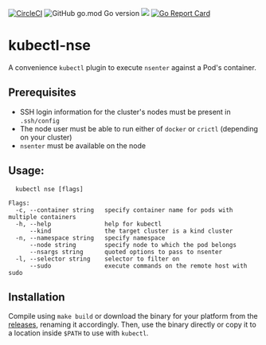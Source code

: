 [![CircleCI](https://circleci.com/gh/Hsn723/kubectl-nse.svg?style=svg&circle-token=25e7f76a28bc51caa424e04161cea2a2b4543d08)](https://circleci.com/gh/Hsn723/kubectl-nse) ![GitHub go.mod Go version](https://img.shields.io/github/go-mod/go-version/hsn723/kubectl-nse) [![](https://godoc.org/github.com/Hsn723/kubectl-nse?status.svg)](http://godoc.org/github.com/Hsn723/kubectl-nse)
 [![Go Report Card](https://goreportcard.com/badge/github.com/Hsn723/kubectl-nse)](https://goreportcard.com/report/github.com/Hsn723/kubectl-nse)

# kubectl-nse
A convenience `kubectl` plugin to execute `nsenter` against a Pod's container.

## Prerequisites
- SSH login information for the cluster's nodes must be present in `.ssh/config`
- The node user must be able to run either of `docker` or `crictl` (depending on your cluster)
- `nsenter` must be available on the node

## Usage:
```
  kubectl nse [flags]

Flags:
  -c, --container string   specify container name for pods with multiple containers
  -h, --help               help for kubectl
      --kind               the target cluster is a kind cluster
  -n, --namespace string   specify namespace
      --node string        specify node to which the pod belongs
      --nsargs string      quoted options to pass to nsenter
  -l, --selector string    selector to filter on
      --sudo               execute commands on the remote host with sudo
```

## Installation
Compile using `make build` or download the binary for your platform from the [releases](https://github.com/Hsn723/kubectl-nse/releases), renaming it accordingly. Then, use the binary directly or copy it to a location inside `$PATH` to use with `kubectl`.

